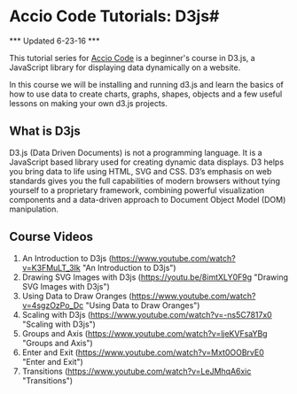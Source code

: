 # Accio Code Tutorials: D3js#

*** Updated 6-23-16 ***

This tutorial series for [Accio Code](http://www.youtube.com/user/CDPAdvertising "Accio Code on YouTube") is a beginner's course in D3.js, a JavaScript library for displaying data dynamically on a website.

In this course we will be installing and running d3.js and learn the basics of how to use data to create charts, graphs, shapes, objects and a few useful lessons on making your own d3.js projects.

## What is D3js ##
D3.js (Data Driven Documents) is not a programming language. It is a JavaScript based library used for creating dynamic data displays.
D3 helps you bring data to life using HTML, SVG and CSS. D3’s emphasis on web standards gives you the full capabilities of modern browsers without tying yourself to a proprietary framework, combining powerful visualization components and a data-driven approach to Document Object Model (DOM) manipulation.
 
## Course Videos ##
 1. An Introduction to D3js (https://www.youtube.com/watch?v=K3FMuLT_3Ik "An Introduction to D3js")
 2. Drawing SVG Images with D3js (https://youtu.be/8imtXLY0F9g "Drawing SVG Images with D3js")
 3. Using Data to Draw Oranges (https://www.youtube.com/watch?v=4sgzOzPo_Dc "Using Data to Draw Oranges")
 4. Scaling with D3js (https://www.youtube.com/watch?v=-ns5C7817x0 "Scaling with D3js")
 5. Groups and Axis (https://www.youtube.com/watch?v=ljeKVFsaYBg "Groups and Axis")
 6. Enter and Exit (https://www.youtube.com/watch?v=Mxt0OOBrvE0 "Enter and Exit")
 7. Transitions (https://www.youtube.com/watch?v=LeJMhqA6xic "Transitions")